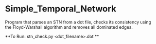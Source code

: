 # Simple_Temporal_Network
Program that parses an STN from a dot file, checks its consistency using the Floyd-Warshall algorithm and removes all dominated edges.

**To Run: stn_check.py <dot_filename>.dot **
